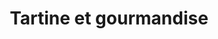 ---
title: "Tartine et gourmandise"
url: /les-sables-dolonne/tartine-et-gourmandise/
shop: boulangerie
---